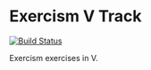 # Exercism V Track

[![Build Status](https://travis-ci.org/exercism/v.svg?branch=master)](https://travis-ci.org/exercism/v)

Exercism exercises in V.
